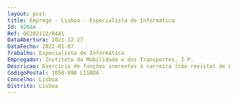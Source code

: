 ```yaml
--- 
layout: post
title: Emprego - Lisboa - Especialista de Informática
Id: 92644
Ref: OE202112/0441
DataAbertura: 2021-12-27
DataFecho: 2022-01-07
Trabalho: Especialista de Informática
Empregador: Instituto da Mobilidade e dos Transportes, I.P.
Descricao: Exercício de funções inerentes à carreira (não revista) de Especialista de Informática e categoria de Especialista de Informática do grau 1, nível 2, tal como descritas no Decreto Lei n.º 97 2001, de 26 de março e na Portaria n.º 358 2002, de 03 de abril, no Departamento de Tecnologias deInformação e Comunicação da Direção de Serviços de Sistemas de Informação, designadamente a) A instalação, configuração e administração de serviços em sistemas Windows e Linux b) O domínio nas áreas a seguir identificadas (VMware, Hyper V, MS. Windows Servers, Active Directory, Domain Controllers, Ms. Exchange, Ms. SQL Server e linguagem SQL) c) Identificar necessidades, participar no planeamento e executar projetos informáticos de infraestruturas tecnológicas d) Assegurar a monitorização e níveis de qualidade de serviço de toda a rede do IMT, I. P., de acordo com níveis de segurança estabelecidos e) O apoio à decisão na implementação e contratação de serviços e de soluções informáticas f) Assegurar a gestão de projetos na área de desenvolvimento de sistemas de informação g) Desenvolver cadernos de encargos para aquisição de bens ou serviços no domínio das TIC h) Possuir conhecimentos de gestão e administração de software de gestão documental, nomeadamente laserfiche e edoclink i) Participação nas várias fases do processo de desenvolvimento aplicacional, elaboração de testes, suporte na implementação e passagem a produção, elaboração de documentação técnica, formação e suporte de segunda linha j) Levantamento de requisitos com a área de negócio no sentido de um melhor planeamento e implementação de soluções aplicacionais de apoio à gestão k) Assegurar a monitorização, gestão e suporte a todo o parque informático do IMT, I. P. l) O apoio ao utilizador.
CodigoPostal: 1050-098 LISBOA
Concelho: Lisboa
Distrito: Lisboa
--- 
```

